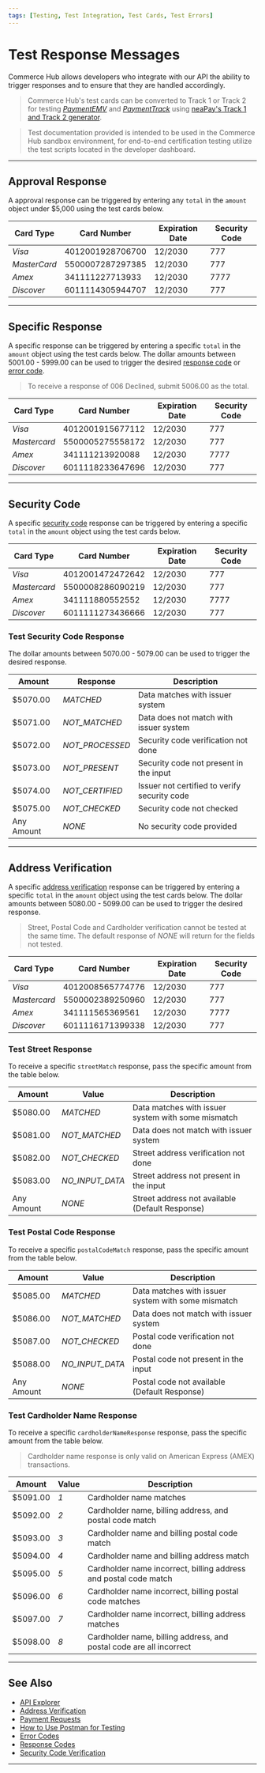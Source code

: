 ```yaml
---
tags: [Testing, Test Integration, Test Cards, Test Errors] 
---
```


# Test Response Messages

Commerce Hub allows developers who integrate with our API the ability to trigger responses and to ensure that they are handled accordingly.

<!-- theme: info -->
> Commerce Hub's test cards can be converted to Track 1 or Track 2 for testing [*PaymentEMV*](?path=docs/In-Person/Encrypted-Payments/EMV.md) and [*PaymentTrack*](?path=docs/In-Person/Encrypted-Payments/Track.md) using [neaPay's Track 1 and Track 2 generator](https://neapay.com/online-tools/card-track1-track2-generator.html).

<!-- theme: warning -->
> Test documentation provided is intended to be used in the Commerce Hub sandbox environment, for end-to-end certification testing utilize the test scripts located in the developer dashboard.

---

## Approval Response

A approval response can be triggered by entering any `total` in the `amount` object under $5,000 using the test cards below.

| Card Type | Card Number | Expiration Date | Security Code |
| ----- | ---- | ----------- | ------------ |
| *Visa* | 4012001928706700 | 12/2030 | 777 |
| *MasterCard* | 5500007287297385 | 12/2030 | 777 |
| *Amex* | 341111227713933 | 12/2030 | 7777 |
| *Discover* | 6011114305944707 | 12/2030 | 777 |

---

## Specific Response

A specific response can be triggered by entering a specific `total` in the `amount` object using the test cards below. The dollar amounts between 5001.00 - 5999.00 can be used to trigger the desired [response code](?path=docs/Resources/Guides/Response-Codes/Response-Code.md) or [error code](?path=docs/Resources/Guides/Response-Codes/Error-Code.md).

<!-- theme: example -->
> To receive a response of 006 Declined, submit 5006.00 as the total.

| Card Type | Card Number | Expiration Date | Security Code |
| ----- | ---- | ----------- | ------------ |
| *Visa* | 4012001915677112 | 12/2030 | 777 |
| *Mastercard* | 5500005275558172 | 12/2030 | 777 |
| *Amex* | 341111213920088 | 12/2030 | 7777 |
| *Discover* | 6011118233647696 | 12/2030 | 777 |

---

## Security Code

A specific [security code](?path=docs/Resources/Guides/Fraud/Security-Code.md) response can be triggered by entering a specific `total` in the `amount` object using the test cards below.

| Card Type | Card Number | Expiration Date | Security Code |
| ----- | ---- | ----------- | ------------ |
| *Visa* | 4012001472472642 | 12/2030 | 777 |
| *Mastercard* | 5500008286090219 | 12/2030 | 777 |
| *Amex* | 341111880552552 | 12/2030 | 7777 |
| *Discover* | 6011111273436666 | 12/2030 | 777 |

### Test Security Code Response

The dollar amounts between 5070.00 - 5079.00 can be used to trigger the desired response.

| Amount | Response | Description |
| ---- | ----------|-----|
| $5070.00 | *MATCHED* | Data matches with issuer system |
| $5071.00 | *NOT_MATCHED* | Data does not match with issuer system |
| $5072.00 | *NOT_PROCESSED* | Security code verification not done |
| $5073.00 | *NOT_PRESENT* | Security code not present in the input |
| $5074.00 | *NOT_CERTIFIED*| Issuer not certified to verify security code |
| $5075.00 | *NOT_CHECKED* | Security code not checked |
| Any Amount | *NONE* | No security code provided |

---

## Address Verification

A specific [address verification](?path=docs/Resources/Guides/Fraud/Address-Verification.md) response can be triggered by entering a specific `total` in the `amount` object using the test cards below. The dollar amounts between 5080.00 - 5099.00 can be used to trigger the desired response.

<!-- theme: example -->
> Street, Postal Code and Cardholder verification cannot be tested at the same time. The default response of *NONE* will return for the fields not tested.

| Card Type | Card Number | Expiration Date | Security Code |
| ----- | ---- | ----------- | ------------ |
| *Visa* | 4012008565774776 | 12/2030 | 777 |
| *Mastercard* | 5500002389250960 | 12/2030 | 777 |
| *Amex* | 341111565369561 | 12/2030 | 7777 |
| *Discover* | 6011116171399338 | 12/2030 | 777 |

### Test Street Response

To receive a specific `streetMatch` response, pass the specific amount from the table below.

| Amount | Value | Description |
| ----- | ---- | ------------|
| $5080.00 | *MATCHED* | Data matches with issuer system with some mismatch |
| $5081.00 | *NOT_MATCHED* | Data does not match with issuer system |
| $5082.00 |*NOT_CHECKED* | Street address verification not done |
| $5083.00 | *NO_INPUT_DATA* | Street address not present in the input |
| Any Amount | *NONE* | Street address not available (Default Response) |

### Test Postal Code Response

To receive a specific `postalCodeMatch` response, pass the specific amount from the table below.

| Amount | Value | Description |
| ----- | ---- | ------------|
| $5085.00 | *MATCHED* | Data matches with issuer system with some mismatch |
| $5086.00 | *NOT_MATCHED* | Data does not match with issuer system |
| $5087.00 | *NOT_CHECKED* | Postal code verification not done |
| $5088.00 | *NO_INPUT_DATA* | Postal code not present in the input |
| Any Amount | *NONE* | Postal code not available (Default Response) |

### Test Cardholder Name Response

To receive a specific `cardholderNameResponse` response, pass the specific amount from the table below.

<!-- theme: info -->
> Cardholder name response is only valid on American Express (AMEX) transactions.

| Amount | Value | Description |
| --- | ------- | ------- |
| $5091.00 | *1* | Cardholder name matches |
| $5092.00 | *2* | Cardholder name, billing address, and postal code match |
| $5093.00 | *3* | Cardholder name and billing postal code match |
| $5094.00 | *4* | Cardholder name and billing address match |
| $5095.00 | *5* | Cardholder name incorrect, billing address and postal code match |
| $5096.00 | *6* | Cardholder name incorrect, billing postal code matches |
| $5097.00 | *7* | Cardholder name incorrect, billing address matches |
| $5098.00 | *8* | Cardholder name, billing address, and postal code are all incorrect |

---

## See Also

- [API Explorer](../api/?type=post&path=/payments/v1/charges)
- [Address Verification](?path=docs/Resources/Guides/Fraud/Address-Verification.md)
- [Payment Requests](?path=docs/Resources/API-Documents/Payments/Payments.md)
- [How to Use Postman for Testing](?path=docs/Resources/Guides/Testing/Postman-Testing.md)
- [Error Codes](?path=docs/Resources/Guides/Response-Codes/Error.md)
- [Response Codes](?path=docs/Resources/Guides/Response-Codes/Response-Codes.md)
- [Security Code Verification](?path=docs/Resources/Guides/Fraud/Security-Code.md)

---
